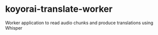 # koyorai-translate-worker
Worker application to read audio chunks and produce translations using Whisper
